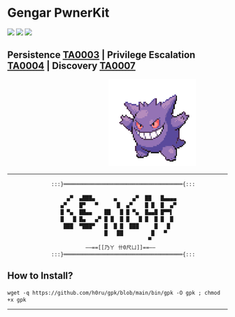 # Gengar PwnerKit

<div>
    <img src="https://img.shields.io/badge/-Linux-grey?logo=Linux&logoColor=white" width="70px">
    <img src="https://img.shields.io/badge/-Bash-green?logo=GNU-Bash&logoColor=white" width="70px">
    <img src="https://img.shields.io/badge/-Python3-3776AB?logo=Python&logoColor=white" width="90px">
</div>

## Persistence [TA0003](https://attack.mitre.org/tactics/TA0003/) | Privilege Escalation [TA0004](https://attack.mitre.org/tactics/TA0004/) | Discovery [TA0007](https://attack.mitre.org/tactics/TA0007/)
 
                    ![image](https://github.com/h0ru/gpk/blob/main/gengar.gif)

 ---

```
              :::}══════════════════════════════════════{:::
  
                   ▄▀  ▄███▄      ▄     ▄▀  ██   █▄▄▄▄ 
                 ▄▀    █▀   ▀      █  ▄▀    █ █  █  ▄▀ 
                 █ ▀▄  ██▄▄    ██   █ █ ▀▄  █▄▄█ █▀▀▌  
                 █   █ █▄   ▄▀ █ █  █ █   █ █  █ █  █  
                  ███  ▀███▀   █  █ █  ███     █   █   
                               █   ██         █   ▀     
                                             ▀         
                         ——==[[乃ㄚ 卄0尺ㄩ]]==—— 
              :::}══════════════════════════════════════{:::
```
## How to Install?
```
wget -q https://github.com/h0ru/gpk/blob/main/bin/gpk -O gpk ; chmod +x gpk
```
---
